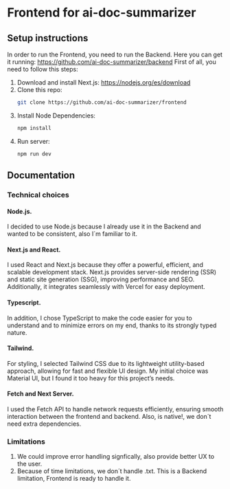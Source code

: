 # Frontend for ai-doc-summarizer


## Setup instructions
In order to run the Frontend, you need to run the Backend. Here you can get it running: https://github.com/ai-doc-summarizer/backend
First of all, you need to follow this steps:

1. Download and install Next.js:
https://nodejs.org/es/download
1. Clone this repo: 
    ```bash
    git clone https://github.com/ai-doc-summarizer/frontend
    ```
2. Install Node Dependencies:
    ```bash
    npm install
    ```
2. Run server:
    ```bash
    npm run dev
    ```
## Documentation
### Technical choices
#### Node.js.
I decided to use Node.js because I already use it in the Backend and wanted to be consistent, also I´m familiar to it.
#### Next.js and React. 
I used React and Next.js because they offer a powerful, efficient, and scalable development stack. Next.js provides server-side rendering (SSR) and static site generation (SSG), improving performance and SEO. Additionally, it integrates seamlessly with Vercel for easy deployment.
#### Typescript. 
In addition, I chose TypeScript to make the code easier for you to understand and to minimize errors on my end, thanks to its strongly typed nature.
#### Tailwind.
For styling, I selected Tailwind CSS due to its lightweight utility-based approach, allowing for fast and flexible UI design. My initial choice was Material UI, but I found it too heavy for this project’s needs.
#### Fetch and Next Server.
I used the Fetch API to handle network requests efficiently, ensuring smooth interaction between the frontend and backend. Also, is native!, we don´t need extra dependencies.

### Limitations
1. We could improve error handling signfically, also provide better UX to the user.
2. Because of time limitations, we don´t handle .txt. This is a Backend limitation, Frontend is ready to handle it.

